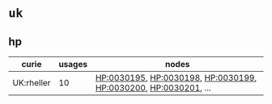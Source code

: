 # `uk`

## hp

| curie      |   usages | nodes                                                                                                                                                                                                                                                                                            |
|------------|----------|--------------------------------------------------------------------------------------------------------------------------------------------------------------------------------------------------------------------------------------------------------------------------------------------------|
| UK:rheller |       10 | [HP:0030195](http://purl.obolibrary.org/obo/HP_0030195), [HP:0030198](http://purl.obolibrary.org/obo/HP_0030198), [HP:0030199](http://purl.obolibrary.org/obo/HP_0030199), [HP:0030200](http://purl.obolibrary.org/obo/HP_0030200), [HP:0030201](http://purl.obolibrary.org/obo/HP_0030201), ... |

